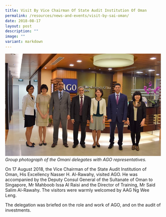 ```yaml
---
title: Visit By Vice Chairman Of State Audit Institution Of Oman
permalink: /resources/news-and-events/visit-by-sai-oman/
date: 2018-08-17
layout: post
description: ""
image: ""
variant: markdown
---
```

![](/images/Visitors/2018_Oman.jpg)
*Group photograph of the Omani delegates with AGO representatives.* 

On 17 August 2018, the Vice Chairman of the State Audit Institution of Oman, His Excellency Nasser H. Al-Rawahy, visited AGO. He was accompanied by the Deputy Consul General of the Sultanate of Oman to Singapore, Mr Mahboob Issa Al Raisi and the Director of Training, Mr Said Salim Al-Rawahy. The visitors were warmly welcomed by AAG Ng Wee Leng.

The delegation was briefed on the role and work of AGO, and on the audit of investments.